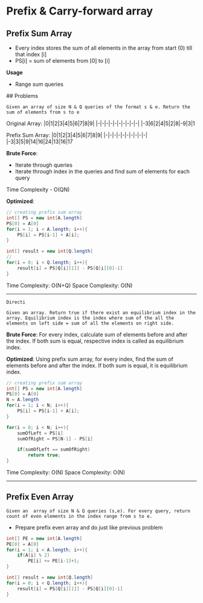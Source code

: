 # Prefix & Carry-forward array

## Prefix Sum Array

- Every index stores the sum of all elements in the array from start (0) till that index [i]
- PS[i] = sum of elements from [0] to [i]

**Usage**
- Range sum queries

## Problems
```
Given an array of size N & Q queries of the format s & e. Return the sum of elements from s to e
```

Original Array:
|0|1|2|3|4|5|6|7|8|9|
|-|-|-|-|-|-|-|-|-|-|
|-3|6|2|4|5|2|8|-9|3|1

Prefix Sum Array:
|0|1|2|3|4|5|6|7|8|9|
|-|-|-|-|-|-|-|-|-|-|
|-3|3|5|9|14|16|24|13|16|17

**Brute Force**:
- Iterate through queries
- Iterate through index in the queries and find sum of elements for each query

Time Complexity - O(QN)

**Optimized**:

```java
// creating prefix sum array
int[] PS = new int[A.length]
PS[0] = A[0]
for(i = 1; i < A.length; i++){
    PS[i] = PS[i-1] + A[i];
}

int[] result = new int[Q.length]
// 
for(i = 0; i < Q.length; i++){
    result[i] = PS[Q[i][1]] - PS[Q[i][0]-1]
}
```

Time Complexity: O(N+Q)
Space Complexity: O(N)

------------
`Directi`

```
Given an array. Return true if there exist an equilibrium index in the array. Equilibrium index is the index where sum of the all the elements on left side = sum of all the elements on right side.
```

**Brute Force**:
For every index, calculate sum of elements before and after the index. If both sum is equal, respective index is called as equilibrium index.


**Optimized**:
Using prefix sum array, for every index, find the sum of elements before and after the index. If both sum is equal, it is equilibrium index.


```java
// creating prefix sum array
int[] PS = new int[A.length]
PS[0] = A[0]
N = A.length
for(i = 1; i < N; i++){
    PS[i] = PS[i-1] + A[i];
}

for(i = 0; i < N; i++){
    sumOfLeft = PS[i]
    sumOfRight = PS[N-1] - PS[i]

    if(sumOfLeft == sumOfRight)
        return true;
}

```
Time Complexity: O(N)
Space Complexity: O(N)

--------

## Prefix Even Array

```
Given an  array of size N & Q queries (s,e). For every query, return count of even elements in the index range from s to e.
```
- Prepare prefix even array and do just like previous problem

```java
int[] PE = new int[A.length]
PE[0] = A[0]
for(i = 1; i < A.length; i++){
    if(A[i] % 2)
        PE[i] += PE[i-1]+1;
}

int[] result = new int[Q.length]
for(i = 0; i < Q.length; i++){
    result[i] = PS[Q[i][1]] - PS[Q[i][0]-1]
}
```





